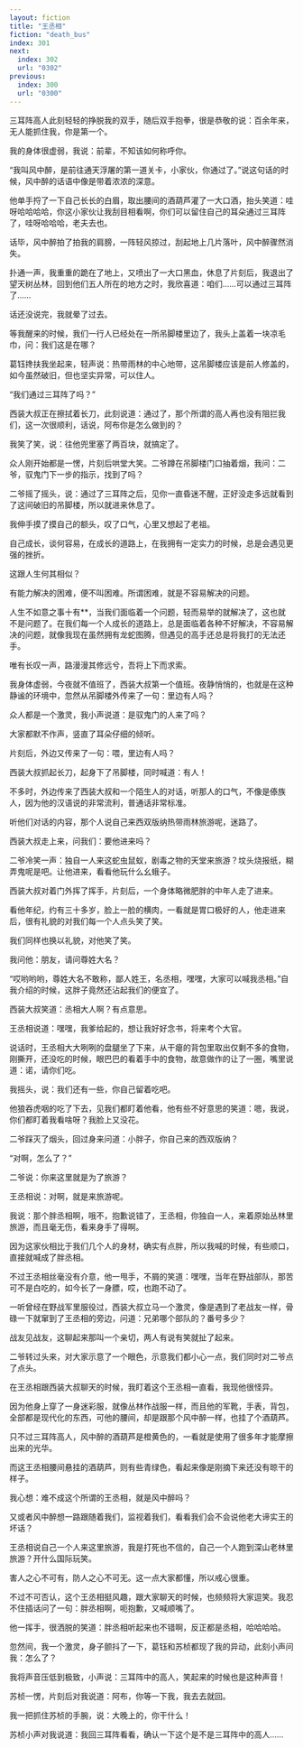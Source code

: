 ```yaml
---
layout: fiction
title: "王丞相"
fiction: "death_bus"
index: 301
next:
  index: 302
  url: "0302"
previous:
  index: 300
  url: "0300"
---
```

三耳阵高人此刻轻轻的挣脱我的双手，随后双手抱拳，很是恭敬的说：百余年来，无人能抓住我，你是第一个。

我的身体很虚弱，我说：前辈，不知该如何称呼你。

“我叫风中醉，是前往通天浮屠的第一道关卡，小家伙，你通过了。”说这句话的时候，风中醉的话语中像是带着浓浓的深意。

他单手捋了一下自己长长的白眉，取出腰间的酒葫芦灌了一大口酒，抬头笑道：哇呀哈哈哈哈，你这小家伙让我刮目相看啊，你们可以留住自己的耳朵通过三耳阵了，哇呀哈哈哈，老夫去也。

话毕，风中醉拍了拍我的肩膀，一阵轻风掠过，刮起地上几片落叶，风中醉骤然消失。

扑通一声，我重重的跪在了地上，又喷出了一大口黑血，休息了片刻后，我退出了望天树丛林，回到他们五人所在的地方之时，我欣喜道：咱们……可以通过三耳阵了……

话还没说完，我就晕了过去。

等我醒来的时候，我们一行人已经处在一所吊脚楼里边了，我头上盖着一块凉毛巾，问：我们这是在哪？

葛钰搀扶我坐起来，轻声说：热带雨林的中心地带，这吊脚楼应该是前人修盖的，如今虽然破旧，但也坚实异常，可以住人。

“我们通过三耳阵了吗？”

西装大叔正在擦拭着长刀，此刻说道：通过了，那个所谓的高人再也没有阻拦我们，这一次很顺利，话说，阿布你是怎么做到的？

我笑了笑，说：往他兜里塞了两百块，就搞定了。

众人刚开始都是一愣，片刻后哄堂大笑。二爷蹲在吊脚楼门口抽着烟，我问：二爷，驭鬼门下一步的指示，找到了吗？

二爷摇了摇头，说：通过了三耳阵之后，见你一直昏迷不醒，正好没走多远就看到了这间破旧的吊脚楼，所以就进来休息了。

我伸手摸了摸自己的额头，叹了口气，心里又想起了老祖。

自己成长，谈何容易，在成长的道路上，在我拥有一定实力的时候，总是会遇见更强的挫折。

这跟人生何其相似？

有能力解决的困难，便不叫困难。所谓困难，就是不容易解决的问题。

人生不如意之事十有**，当我们面临着一个问题，轻而易举的就解决了，这也就不是问题了。在我们每一个人成长的道路上，总是面临着各种不好解决，不容易解决的问题，就像我现在虽然拥有龙蛇图腾，但遇见的高手还总是将我打的无法还手。

唯有长叹一声，路漫漫其修远兮，吾将上下而求索。

我身体虚弱，今夜就不值班了，西装大叔第一个值班。夜静悄悄的，也就是在这种静谧的环境中，忽然从吊脚楼外传来了一句：里边有人吗？

众人都是一个激灵，我小声说道：是驭鬼门的人来了吗？

大家都默不作声，竖直了耳朵仔细的倾听。

片刻后，外边又传来了一句：喂，里边有人吗？

西装大叔抓起长刀，起身下了吊脚楼，同时喊道：有人！

不多时，外边传来了西装大叔和一个陌生人的对话，听那人的口气，不像是傣族人，因为他的汉语说的非常流利，普通话非常标准。

听他们对话的内容，那个人说自己来西双版纳热带雨林旅游呢，迷路了。

西装大叔走上来，问我们：要他进来吗？

二爷冷笑一声：独自一人来这蛇虫鼠蚁，剧毒之物的天堂来旅游？坟头烧报纸，糊弄鬼呢是吧。让他进来，看看他玩什么幺蛾子。

西装大叔对着门外挥了挥手，片刻后，一个身体略微肥胖的中年人走了进来。

看他年纪，约有三十多岁，脸上一脸的横肉，一看就是胃口极好的人，他走进来后，很有礼貌的对我们每一个人点头笑了笑。

我们同样也换以礼貌，对他笑了笑。

我问他：朋友，请问尊姓大名？

“哎哟哟哟，尊姓大名不敢称，鄙人姓王，名丞相，嘿嘿，大家可以喊我丞相。”自我介绍的时候，这胖子竟然还沾起我们的便宜了。

西装大叔笑道：丞相大人啊？有点意思。

王丞相说道：嘿嘿，我爹给起的，想让我好好念书，将来考个大官。

说话时，王丞相大大咧咧的盘腿坐了下来，从干瘪的背包里取出仅剩不多的食物，刚撕开，还没吃的时候，眼巴巴的看着手中的食物，故意做作的让了一圈，嘴里说道：诺，请你们吃。

我摇头，说：我们还有一些，你自己留着吃吧。

他狼吞虎咽的吃了下去，见我们都盯着他看，他有些不好意思的笑道：嗯，我说，你们都盯着我看啥呀？我脸上又没花。

二爷踩灭了烟头，回过身来问道：小胖子，你自己来的西双版纳？

“对啊，怎么了？”

二爷说：你来这里就是为了旅游？

王丞相说：对啊，就是来旅游呢。

我说：那个胖丞相啊，哦不，抱歉说错了，王丞相，你独自一人，来着原始丛林里旅游，而且毫无伤，看来身手了得啊。

因为这家伙相比于我们几个人的身材，确实有点胖，所以我喊的时候，有些顺口，直接就喊成了胖丞相。

不过王丞相丝毫没有介意，他一甩手，不屑的笑道：嘿嘿，当年在野战部队，那苦可不是白吃的，如今长了一身膘，哎，也跑不动了。

一听曾经在野战军里服役过，西装大叔立马一个激灵，像是遇到了老战友一样，骨碌一下就窜到了王丞相的旁边，问道：兄弟哪个部队的？番号多少？

战友见战友，这聊起来那叫一个亲切，两人有说有笑就扯了起来。

二爷转过头来，对大家示意了一个眼色，示意我们都小心一点，我们同时对二爷点了点头。

在王丞相跟西装大叔聊天的时候，我盯着这个王丞相一直看，我现他很怪异。

因为他身上穿了一身迷彩服，就像丛林作战服一样，而且他的军靴，手表，背包，全部都是现代化的东西，可他的腰间，却是跟那个风中醉一样，也挂了个酒葫芦。

只不过三耳阵高人，风中醉的酒葫芦是橙黄色的，一看就是使用了很多年才能摩擦出来的光华。

而这王丞相腰间悬挂的酒葫芦，则有些青绿色，看起来像是刚摘下来还没有晾干的样子。

我心想：难不成这个所谓的王丞相，就是风中醉吗？

又或者风中醉想一路跟随着我们，监视着我们，看看我们会不会说他老大谛实王的坏话？

王丞相说自己一个人来这里旅游，我是打死也不信的，自己一个人跑到深山老林里旅游？开什么国际玩笑。

害人之心不可有，防人之心不可无。这一点大家都懂，所以戒心很重。

不过不可否认，这个王丞相挺风趣，跟大家聊天的时候，也频频将大家逗笑。我忍不住插话问了一句：胖丞相啊，呃抱歉，又喊顺嘴了。

他一挥手，很洒脱的笑道：胖丞相听起来也不错啊，反正都是丞相，哈哈哈哈。

忽然间，我一个激灵，身子颤抖了一下，葛钰和苏桢都现了我的异动，此刻小声问我：怎么了？

我将声音压低到极致，小声说：三耳阵中的高人，笑起来的时候也是这种声音！

苏桢一愣，片刻后对我说道：阿布，你等一下我，我去去就回。

我一把抓住苏桢的手腕，说：大晚上的，你干什么！

苏桢小声对我说道：我回三耳阵看看，确认一下这个是不是三耳阵中的高人……